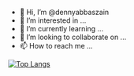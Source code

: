 - 👋 Hi, I’m @dennyabbaszain
- 👀 I’m interested in ...
- 🌱 I’m currently learning ...
- 💞️ I’m looking to collaborate on ...
- 📫 How to reach me ...

[![Top Langs](https://github-readme-stats.vercel.app/api/top-langs/?username=dennyabbaszain&layout=compact)](https://github.com/dennyabbaszain/github-readme-stats)

